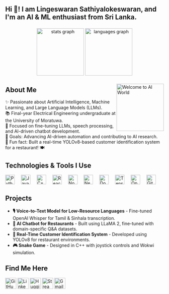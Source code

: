 <h2 align="left">Hi 👋! I am Lingeswaran Sathiyalokeswaran, and I'm an AI & ML enthusiast from Sri Lanka.</h2>

###

<div align="center">
  <img src="https://github-readme-stats.vercel.app/api?username=Lingeswaran2018&hide_title=false&hide_rank=false&show_icons=true&include_all_commits=true&count_private=true&disable_animations=false&theme=dracula&locale=en&hide_border=false" height="150" alt="stats graph" />
  <img src="https://github-readme-stats.vercel.app/api/top-langs?username=Lingeswaran2018&locale=en&hide_title=false&layout=compact&card_width=320&langs_count=5&theme=dracula&hide_border=false" height="150" alt="languages graph" />
</div>

###



<img align="right" height="150" src="https://media.giphy.com/media/5k5vZwRFZR5aZeniqb/giphy.gif?cid=ecf05e4713wzhj3gvmm3ckwdkhqzqybhox6v4p5yc9s73cyf&ep=v1_gifs_related&rid=giphy.gif&ct=g" alt="Welcome to AI World" />




###

<h2 align="left">About Me</h2>

<p align="left">
✨ Passionate about Artificial Intelligence, Machine Learning, and Large Language Models (LLMs).<br>
📚 Final-year Electrical Engineering undergraduate at the University of Moratuwa.<br>
🔬 Focused on fine-tuning LLMs, speech processing, and AI-driven chatbot development.<br>
<!-- 🚀 AI Intern at Yarl IT Hub, working on real-world AI solutions.<br> -->
🎯 Goals: Advancing AI-driven automation and contributing to AI research.<br>
🎲 Fun fact: Built a real-time YOLOv8-based customer identification system for a restaurant! 🍽️
</p>

###

<h2 align="left">Technologies & Tools I Use</h2>

<div align="left">
  <img src="https://cdn.jsdelivr.net/gh/devicons/devicon/icons/python/python-original.svg" height="30" alt="Python logo" />
  <img width="12" />
  <img src="https://cdn.jsdelivr.net/gh/devicons/devicon/icons/javascript/javascript-original.svg" height="30" alt="JavaScript logo" />
  <img width="12" />
  <img src="https://cdn.jsdelivr.net/gh/devicons/devicon/icons/cplusplus/cplusplus-original.svg" height="30" alt="C++ logo" />
  <img width="12" />
  <img src="https://cdn.jsdelivr.net/gh/devicons/devicon/icons/react/react-original.svg" height="30" alt="React logo" />
  <img width="12" />
  <img src="https://cdn.jsdelivr.net/gh/devicons/devicon/icons/nodejs/nodejs-original.svg" height="30" alt="Node.js logo" />
  <img width="12" />
  <img src="https://cdn.jsdelivr.net/gh/devicons/devicon/icons/nestjs/nestjs-original.svg" height="30" alt="NestJS logo" />
  <img width="12" />
  <img src="https://cdn.jsdelivr.net/gh/devicons/devicon/icons/docker/docker-original.svg" height="30" alt="Docker logo" />
  <img width="12" />
  <img src="https://cdn.jsdelivr.net/gh/devicons/devicon/icons/tensorflow/tensorflow-original.svg" height="30" alt="TensorFlow logo" />
  <img width="12" />
  <img src="https://cdn.jsdelivr.net/gh/devicons/devicon/icons/opencv/opencv-original.svg" height="30" alt="OpenCV logo" />
  <img width="12" />
  <img src="https://cdn.jsdelivr.net/gh/devicons/devicon/icons/github/github-original.svg" height="30" alt="GitHub logo" />
</div>

###

<h2 align="left">Projects</h2>

<ul>
  <li><b>🎙️ Voice-to-Text Model for Low-Resource Languages</b> - Fine-tuned OpenAI Whisper for Tamil & Sinhala transcription.</li>
  <li><b>🤖 AI Chatbot for Restaurants</b> - Built using LLaMA 2, fine-tuned with domain-specific Q&A datasets.</li>
  <li><b>👥 Real-Time Customer Identification System</b> - Developed using YOLOv8 for restaurant environments.</li>
  <li><b>🎮 Snake Game</b> - Designed in C++ with joystick controls and Wokwi simulation.</li>
</ul>

###

<h2 align="left">Find Me Here</h2>

<p align="left">
  <a href="https://github.com/Lingeswaran2018" target="_blank"><img src="https://img.shields.io/static/v1?message=GitHub&logo=github&label=&color=181717&logoColor=white&labelColor=&style=for-the-badge" height="35" alt="GitHub logo" /></a>
  <a href="https://www.linkedin.com/in/sathiyalokeswaran-lingeswaran-3b403720a/" target="_blank"><img src="https://img.shields.io/static/v1?message=LinkedIn&logo=linkedin&label=&color=0077B5&logoColor=white&labelColor=&style=for-the-badge" height="35" alt="LinkedIn logo" /></a>
  <a href="https://huggingface.co/Lingalingeswaran" target="_blank"><img src="https://img.shields.io/static/v1?message=HuggingFace&logo=huggingface&label=&color=FFCC4D&logoColor=white&labelColor=&style=for-the-badge" height="35" alt="HuggingFace logo" /></a>
  <a href="https://linga-ai-solutions.streamlit.app/" target="_blank"><img src="https://img.shields.io/static/v1?message=Streamlit&logo=streamlit&label=&color=FF4B4B&logoColor=white&labelColor=&style=for-the-badge" height="35" alt="Streamlit logo" /></a>


  </a>
  <a href="mailto:lingalingeswaran99@gmail.com" target="_blank">
    <img src="https://img.shields.io/static/v1?message=Gmail&logo=gmail&label=&color=D14836&logoColor=white&labelColor=&style=for-the-badge" height="35" alt="Gmail logo" />
  </a>
</p>

###

<br clear="both">



###

